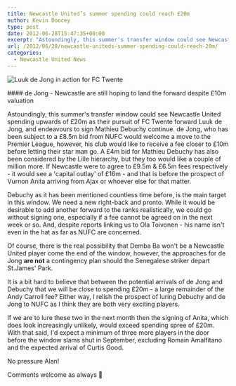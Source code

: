 ```yaml
---
title: Newcastle United’s summer spending could reach £20m
author: Kevin Doocey
type: post
date: 2012-06-28T15:47:35+00:00
excerpt: "Astoundingly, this summer's transfer window could see Newcastle United spending upwards of £20m as their pursuit of FC Twente forward Luuk de Jong, and endeavours to sign.."
url: /2012/06/28/newcastle-uniteds-summer-spending-could-reach-20m/
categories:
  - Newcastle United News
---
```


![Luuk de Jong in action for FC Twente](https://www.tynetime.com/wp-content/uploads/2012/06/luuk-de-jong.jpg "luuk-de-jong")

#### de Jong - Newcastle are still hoping to land the forward despite £10m valuation

Astoundingly, this summer's transfer window could see Newcastle United spending upwards of £20m as their pursuit of FC Twente forward Luuk de Jong, and endeavours to sign Mathieu Debuchy continue. de Jong, who has been subject to a £8.5m bid from NUFC would welcome a move to the Premier League, however, his club would like to receive a fee closer to £10m before letting their star man go. A £4m bid for Mathieu Debuchy has also been considered by the Lille  hierarchy, but they too would like a couple of million more. If Newcastle were to agree to £9.5m & £6.5m fees respectively - it would see a 'capital outlay' of £16m - and that is before the prospect of Vurnon Anita arriving from Ajax or whoever else for that matter.

Debuchy as it has been mentioned countless time before, is the main target in this window. We need a new right-back and pronto. While it would be desirable to add another forward to the ranks realistically, we could go without signing one, especially if a fee cannot be agreed on in the next week or so. And, despite reports linking us to Ola Toivonen - his name isn't even in the hat as far as NUFC are concerned.

Of course, there is the real possibility that Demba Ba won't be a Newcastle United player come the end of the window, however, the approaches for de Jong **are not** a contingency plan should the Senegalese striker depart St.James' Park.

It is a bit hard to believe that between the potential arrivals of de Jong and Debuchy that we will be close to spending £20m - a large remainder of the Andy Carroll fee? Either way, I relish the prospect of luring Debuchy and de Jong to NUFC as I think they are both very exciting players.

If we are to lure these two in the next month then the signing of Anita, which does look increasingly unlikely, would exceed spending spree of £20m. With that said, I'd expect a minimum of three more players in the door before the window slams shut in September, excluding Romain Amalfitano and the expected arrival of Curtis Good.

No pressure Alan!

Comments welcome as always 🙂
